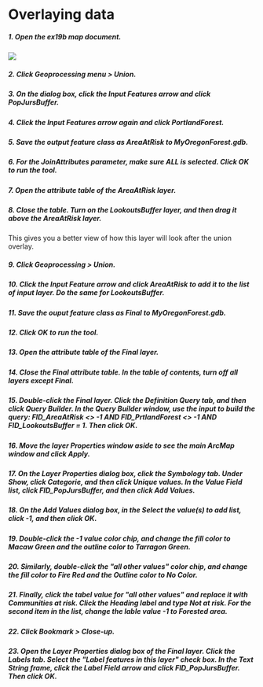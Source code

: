 # Overlaying data

##### 1. Open the ex19b map document.

![](./img/)

##### 2. Click Geoprocessing menu > Union.

##### 3. On the dialog box, click the Input Features arrow and click PopJursBuffer.

##### 4. Click the Input Features arrow again and click PortlandForest.

##### 5. Save the output feature  class as AreaAtRisk to MyOregonForest.gdb.

##### 6. For the JoinAttributes parameter, make sure ALL is selected. Click OK to run the tool.

##### 7. Open the attribute table of the AreaAtRisk layer.

##### 8. Close the table. Turn on the LookoutsBuffer layer, and then drag it above the AreaAtRisk layer. 

This gives you a better view of how this layer will look after the union overlay.

##### 9. Click Geoprocessing > Union.

##### 10. Click the Input Feature arrow and click AreaAtRisk to add it to the list of input layer. Do the same for LookoutsBuffer.

##### 11. Save the ouput feature class as Final to MyOregonForest.gdb.

##### 12. Click OK to run the tool.

##### 13. Open the attribute table of the Final layer.

##### 14. Close the Final attribute table. In the table of contents, turn off all layers except Final.

##### 15. Double-click the Final layer. Click the Definition Query tab, and then click Query Builder. In the Query Builder window, use the input to build the query: FID_AreaAtRisk <> -1 AND FID_PrtlandForest <> -1 AND FID_LookoutsBuffer = 1. Then click OK.

##### 16. Move the layer Properties window aside to see the main ArcMap window and click Apply.

##### 17. On the Layer Properties dialog box, click the Symbology tab. Under Show, click Categorie, and then click Unique values. In the Value Field list, click FID_PopJursBuffer, and then click Add Values.

##### 18. On the Add Values dialog box, in the Select the value(s) to add list, click -1, and then click OK.

##### 19. Double-click the -1 value color chip, and change the fill color to Macaw Green and the outline color to Tarragon Green.

##### 20. Similarly, double-click the "all other values" color chip, and change the fill color to Fire Red and the Outline color to No Color.

##### 21. Finally, click the tabel value for "all other values" and replace it with Communities at risk. Click the Heading label and type Not at risk. For the second item in the list, change the lable value -1 to Forested area.

##### 22. Click Bookmark > Close-up.

##### 23. Open the Layer Properties dialog box of the Final layer. Click the Labels tab. Select the "Label features in this layer" check box. In the Text String frame, click the Label Field arrow and click FID_PopJursBuffer. Then click OK.

